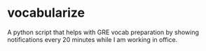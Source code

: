 # vocabularize
A python script that helps with GRE vocab preparation by showing notifications every 20 minutes while I am working in office.
